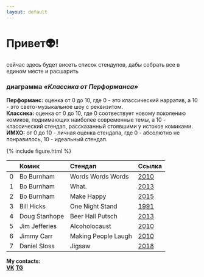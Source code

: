 ```yaml
---
layout: default
---
```





# Привет👽!

сейчас здесь будет висеть список стендупов, дабы собрать все в едином месте и раcшарить

### диаграмма  *«‎Классика от Перформанса»*
**Перформанс:** оценка от 0 до 10, где 0 - это классический нарратив, а 10 - это свето-музыкальное шоу с реквизитом.<br>
**Классика:** оценка от 0 до 10, где 0 соотвествует новому поколению комиков, поднимающих наиболее современные темы, а 10 - классический стендап, рассказанный стоявшими у истоков комиками.<br>
**ИМХО:** от 0 до 10 - личная оценка стендапа, где 0 - абсолютно не понравилось, 10 - идеальный стендап.<br>

{% include figure.html %}

|    | Комик         | Стендап             | Ссылка                                                                                                                          |
|---:|:--------------|:--------------------|:--------------------------------------------------------------------------------------------------------------------------------|
|  0 | Bo Burnham    | Words Words Words   | [2010](https://yadi.sk/i/Bax7ktZHIG-LZA)                                                                                        |
|  1 | Bo Burnham    | What.               | [2013](https://www.youtube.com/watch?v=7lbSEG1etfc)                                                                             |
|  2 | Bo Burnham    | Make Happy          | [2015](https://vk.com/im?sel=66628440&z=video-53358766_456239114%2F06fcdbe6302c6de0b7)                                          |
|  3 | Bill Hicks    | One Night Stand     | [1991](https://vk.com/video?q=%D0%B1%D0%B8%D0%BB%D0%BB&z=video136761433_170184290)                                              |
|  4 | Doug Stanhope | Beer Hall Putsch    | [2013](https://vk.com/im?peers=250264503_136761433_c163&sel=66628440&z=video-30758352_456239234%2Fc4bd745be4f72b3bd1)           |
|  5 | Jim Jefferies | Alcoholocaust       | [2010](https://vk.com/videos-53358766?section=album_48128103&z=video-53358766_165659304%2Fclub53358766%2Fpl_-53358766_48128103) |
|  6 | Jimmy Carr    | Making People Laugh | [2010](https://vk.com/videos-53358766?section=album_48008724&z=video-53358766_165016860%2Fpl_-53358766_48008724)                |
|  7 | Daniel Sloss  | Jigsaw              | [2018](https://vk.com/videos-53358766?q=%D0%B4%D0%B5%D0%BD%D0%B8%D1%8D%D0%BB&z=video-53358766_456239931%2Fclub53358766)         |


**My contacts:**<br>
**[VK](https://vk.com/vadik_alp)** **[TG](https://t.me/vadik_alp)**

